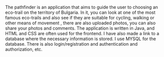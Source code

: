 The pathfinder is an application that aims to guide the user to choosing an eco-trail on the territory of Bulgaria. In it, you can look at one of the most famous eco-trails and also see if they are suitable for cycling, walking or other means of movement , there are also uploaded photos, you can also share your photos and comments. The application is written in Java, and HTML and CSS are often used for the frontend. I have also made a link to a database where the necessary information is stored. I use MYSQL for the database. There is also login/registration and authentication and authorization, etc.
